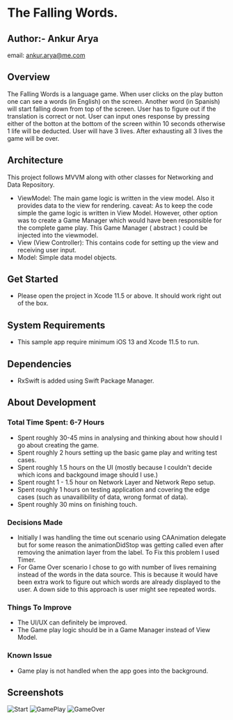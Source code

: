 # The Falling Words.

## Author:- Ankur Arya
email: <ankur.arya@me.com>

## Overview
The Falling Words is a language game. When user clicks on the play button one can see a words (in English) on the screen.
Another word (in Spanish) will start falling down from top of the screen. User has to figure out if the translation is correct or not.
User can input ones response by pressing either of the botton at the bottom of the screen within 10 seconds otherwise 1 life will be deducted.
User will have 3 lives. After exhausting all 3 lives the game will be over.

## Architecture

This project follows MVVM along with other classes for Networking and Data Repository.
  - ViewModel: The main game logic is written in the view model. Also it provides data to the view for rendering. 
    caveat: As to keep the code simple the game logic is written in View Model. However, other option was to create a Game Manager which would have been responsible for the complete game play. This Game Manager ( abstract ) could be injected into the viewmodel. 
  - View (View Controller): This contains code for setting up the view and receiving user input.
  - Model: Simple data model objects.

## Get Started
  - Please open the project in Xcode 11.5 or above. It should work right out of the box.

## System Requirements
  - This sample app require minimum iOS 13 and Xcode 11.5 to run.

## Dependencies
  - RxSwift is added using Swift Package Manager.
  
## About Development 
 ### Total Time Spent: 6-7 Hours
 - Spent roughly 30-45 mins in analysing and thinking about how should I go about creating the game.
 - Spent roughly 2 hours setting up the basic game play and writing test cases.
 - Spent roughly 1.5 hours on the UI (mostly because I couldn't decide which icons and backgound image should I use.)
 - Spent rought 1 - 1.5 hour on Network Layer and Network Repo setup.
 - Spent roughly 1 hours on testing application and covering the edge cases (such as unavailibility of data, wrong format of data).
 - Spent roughly 30 mins on finishing touch.

 ### Decisions Made
 - Initially I was handling the time out scenario using CAAnimation delegate but for some reason the animationDidStop was getting called even after removing the animation layer from the label. To Fix this problem I used Timer.
 - For Game Over scenario I chose to go with number of lives remaining instead of the words in the data source. This is because it would have been extra work to figure out which words are already displayed to the user. A down side to this approach is user might see repeated words.

 ### Things To Improve
 - The UI/UX can definitely be improved.
 - The Game play logic should be in a Game Manager instead of View Model.

### Known Issue
 - Game play is not handled when the app goes into the background.
 
## Screenshots

![Start](FallingWords/Screenshots/Start.png)
![GamePlay](FallingWords/Screenshots/GamePlay.png)
![GameOver](FallingWords/Screenshots/GameOver.png)

